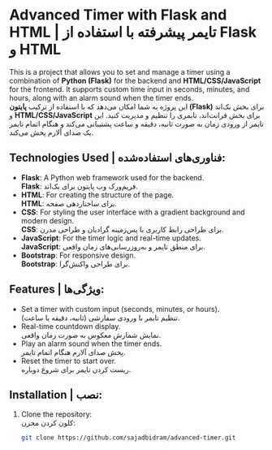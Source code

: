 # Advanced Timer with Flask and HTML | تایمر پیشرفته با استفاده از Flask و HTML

This is a project that allows you to set and manage a timer using a combination of **Python (Flask)** for the backend and **HTML/CSS/JavaScript** for the frontend. It supports custom time input in seconds, minutes, and hours, along with an alarm sound when the timer ends.  
این پروژه به شما امکان می‌دهد که با استفاده از ترکیب **پایتون (Flask)** برای بخش بک‌اند و **HTML/CSS/JavaScript** برای بخش فرانت‌اند، تایمری را تنظیم و مدیریت کنید. این تایمر از ورودی زمان به صورت ثانیه، دقیقه و ساعت پشتیبانی می‌کند و هنگام اتمام تایمر یک صدای آلارم پخش می‌کند.

## Technologies Used | فناوری‌های استفاده‌شده:
- **Flask**: A Python web framework used for the backend.  
  **Flask**: فریم‌ورک وب پایتون برای بک‌اند.
- **HTML**: For creating the structure of the page.  
  **HTML**: برای ساختاردهی صفحه.
- **CSS**: For styling the user interface with a gradient background and modern design.  
  **CSS**: برای طراحی رابط کاربری با پس‌زمینه گرادیان و طراحی مدرن.
- **JavaScript**: For the timer logic and real-time updates.  
  **JavaScript**: برای منطق تایمر و به‌روزرسانی‌های زمان واقعی.
- **Bootstrap**: For responsive design.  
  **Bootstrap**: برای طراحی واکنش‌گرا.

## Features | ویژگی‌ها:
- Set a timer with custom input (seconds, minutes, or hours).  
  تنظیم تایمر با ورودی سفارشی (ثانیه، دقیقه یا ساعت).
- Real-time countdown display.  
  نمایش شمارش معکوس به صورت زمان واقعی.
- Play an alarm sound when the timer ends.  
  پخش صدای آلارم هنگام اتمام تایمر.
- Reset the timer to start over.  
  ریست کردن تایمر برای شروع دوباره.

## Installation | نصب:
1. Clone the repository:  
  کلون کردن مخزن:
   ```bash
   git clone https://github.com/sajadbidram/advanced-timer.git
